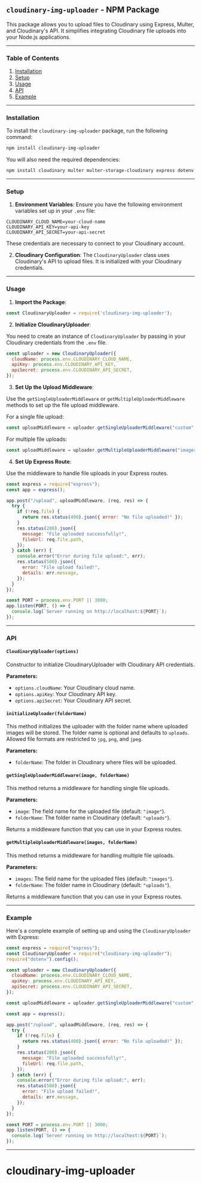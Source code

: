 ## `cloudinary-img-uploader` - NPM Package

This package allows you to upload files to Cloudinary using Express, Multer, and Cloudinary's API. It simplifies integrating Cloudinary file uploads into your Node.js applications.

---

### Table of Contents

1. [Installation](#installation)
2. [Setup](#setup)
3. [Usage](#usage)
4. [API](#api)
5. [Example](#example)

---

### Installation

To install the `cloudinary-img-uploader` package, run the following command:

```bash
npm install cloudinary-img-uploader
```

You will also need the required dependencies:

```bash
npm install cloudinary multer multer-storage-cloudinary express dotenv
```

---

### Setup

1. **Environment Variables**: Ensure you have the following environment variables set up in your `.env` file:

```
CLOUDINARY_CLOUD_NAME=your-cloud-name
CLOUDINARY_API_KEY=your-api-key
CLOUDINARY_API_SECRET=your-api-secret
```

These credentials are necessary to connect to your Cloudinary account.

2. **Cloudinary Configuration**: The `CloudinaryUploader` class uses Cloudinary's API to upload files. It is initialized with your Cloudinary credentials.

---

### Usage

1. **Import the Package**:

```javascript
const CloudinaryUploader = require('cloudinary-img-uploader');
```

2. **Initialize CloudinaryUploader**:

You need to create an instance of `CloudinaryUploader` by passing in your Cloudinary credentials from the `.env` file.

```javascript
const uploader = new CloudinaryUploader({
  cloudName: process.env.CLOUDINARY_CLOUD_NAME,
  apiKey: process.env.CLOUDINARY_API_KEY,
  apiSecret: process.env.CLOUDINARY_API_SECRET,
});
```

3. **Set Up the Upload Middleware**:

Use the `getSingleUploaderMiddleware` or `getMultipleUploaderMiddleware` methods to set up the file upload middleware.

For a single file upload:

```javascript
const uploadMiddleware = uploader.getSingleUploaderMiddleware("custom", "uploads");
```

For multiple file uploads:

```javascript
const uploadMiddleware = uploader.getMultipleUploaderMiddleware("images", "uploads");
```

4. **Set Up Express Route**:

Use the middleware to handle file uploads in your Express routes.

```javascript
const express = require("express");
const app = express();

app.post("/upload", uploadMiddleware, (req, res) => {
  try {
    if (!req.file) {
      return res.status(400).json({ error: "No file uploaded!" });
    }
    res.status(200).json({
      message: "File uploaded successfully!",
      fileUrl: req.file.path,
    });
  } catch (err) {
    console.error("Error during file upload:", err);
    res.status(500).json({
      error: "File upload failed!",
      details: err.message,
    });
  }
});

const PORT = process.env.PORT || 3000;
app.listen(PORT, () => {
  console.log(`Server running on http://localhost:${PORT}`);
});
```

---

### API

#### `CloudinaryUploader(options)`

Constructor to initialize CloudinaryUploader with Cloudinary API credentials.

**Parameters:**

- `options.cloudName`: Your Cloudinary cloud name.
- `options.apiKey`: Your Cloudinary API key.
- `options.apiSecret`: Your Cloudinary API secret.

#### `initializeUploader(folderName)`

This method initializes the uploader with the folder name where uploaded images will be stored. The folder name is optional and defaults to `uploads`. Allowed file formats are restricted to `jpg`, `png`, and `jpeg`.

**Parameters:**

- `folderName`: The folder in Cloudinary where files will be uploaded.

#### `getSingleUploaderMiddleware(image, folderName)`

This method returns a middleware for handling single file uploads.

**Parameters:**

- `image`: The field name for the uploaded file (default: `"image"`).
- `folderName`: The folder name in Cloudinary (default: `"uploads"`).

Returns a middleware function that you can use in your Express routes.

#### `getMultipleUploaderMiddleware(images, folderName)`

This method returns a middleware for handling multiple file uploads.

**Parameters:**

- `images`: The field name for the uploaded files (default: `"images"`).
- `folderName`: The folder name in Cloudinary (default: `"uploads"`).

Returns a middleware function that you can use in your Express routes.

---

### Example

Here's a complete example of setting up and using the `CloudinaryUploader` with Express:

```javascript
const express = require("express");
const CloudinaryUploader = require("cloudinary-img-uploader");
require("dotenv").config();

const uploader = new CloudinaryUploader({
  cloudName: process.env.CLOUDINARY_CLOUD_NAME,
  apiKey: process.env.CLOUDINARY_API_KEY,
  apiSecret: process.env.CLOUDINARY_API_SECRET,
});

const uploadMiddleware = uploader.getSingleUploaderMiddleware("custom", "uploads");

const app = express();

app.post("/upload", uploadMiddleware, (req, res) => {
  try {
    if (!req.file) {
      return res.status(400).json({ error: "No file uploaded!" });
    }
    res.status(200).json({
      message: "File uploaded successfully!",
      fileUrl: req.file.path,
    });
  } catch (err) {
    console.error("Error during file upload:", err);
    res.status(500).json({
      error: "File upload failed!",
      details: err.message,
    });
  }
});

const PORT = process.env.PORT || 3000;
app.listen(PORT, () => {
  console.log(`Server running on http://localhost:${PORT}`);
});
```

---
# cloudinary-img-uploader
